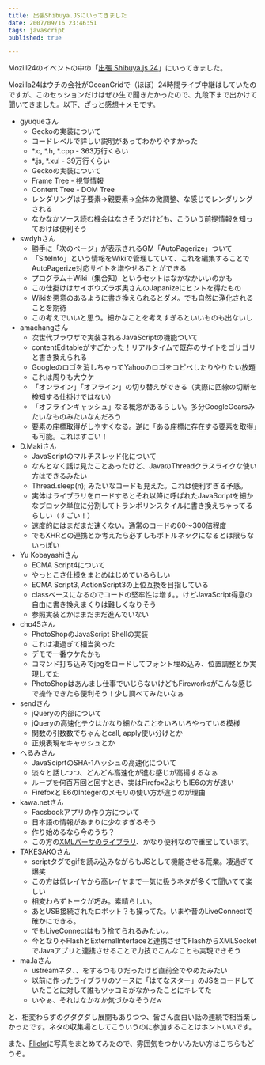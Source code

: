 ```yaml
---
title: 出張Shibuya.JSにいってきました
date: 2007/09/16 23:46:51
tags: javascript
published: true

---
```


<p>Mozill24のイベントの中の「<a href="http://shibuyajs.org/articles/2007/08/24/Shibuya-js-24">出張 Shibuya.js 24</a>」にいってきました。</p>

<p>Mozilla24はウチの会社がOceanGridで（ほぼ）24時間ライブ中継はしていたのですが、このセッションだけはぜひ生で聞きたかったので、九段下まで出かけて聞いてきました。以下、ざっと感想＋メモです。</p>


<ul>

<li>gyuqueさん
<ul>
<li>Geckoの実装について</li>
<li>コードレベルで詳しい説明があってわかりやすかった</li>
<li>*.c, *.h, *.cpp - 363万行くらい</li>
<li>*.js, *.xul - 39万行くらい</li>
<li>Geckoの実装について</li>
<li>Frame Tree - 視覚情報</li>
<li>Content Tree - DOM Tree</li>
<li>レンダリングは子要素→親要素→全体の微調整、な感じでレンダリングされる</li>
<li>なかなかソース読む機会はなさそうだけども、こういう前提情報を知っておけば便利そう</li>
</ul>
</li>

<li>swdyhさん
<ul>
<li>勝手に「次のページ」が表示されるGM「AutoPagerize」ついて</li>
<li>「SiteInfo」という情報をWikiで管理していて、これを編集することでAutoPagerize対応サイトを増やせることができる</li>
<li>プログラム＋Wiki（集合知）というセットはなかなかいいのかも</li>
<li>この仕掛けはサイボウズラボ奥さんのJapanizeにヒントを得たもの</li>
<li>Wikiを悪意のあるように書き換えられるとダメ。でも自然に浄化されることを期待</li>
<li>この考えでいいと思う。細かなことを考えすぎるといいものも出ないし</li>
</ul>
</li>

<li>amachangさん
<ul>
<li>次世代ブラウザで実装されるJavaScriptの機能ついて</li>
<li>contentEditableがすごかった！リアルタイムで既存のサイトをゴリゴリと書き換えられる</li>
<li>Googleのロゴを消しちゃってYahooのロゴをコピペしたりやりたい放題</li>
<li>これは周りも大ウケ</li>
<li>「オンライン」「オフライン」の切り替えができる（実際に回線の切断を検知する仕掛けではない）</li>
<li>「オフラインキャッシュ」なる概念があるらしい。多分GoogleGearsみたいなものみたいなんだろう</li>
<li>要素の座標取得がしやすくなる。逆に「ある座標に存在する要素を取得」も可能。これはすごい！</li>
</ul>
</li>

<li>D.Makiさん
<ul>
<li>JavaScriptのマルチスレッド化について</li>
<li>なんとなく話は見たことあったけど、JavaのThreadクラスライクな使い方はできるみたい</li>
<li>Thread.sleep(n); みたいなコードも見えた。これは便利すぎる予感。</li>
<li>実体はライブラリをロードするとそれ以降に呼ばれたJavaScriptを細かなブロック単位に分割してトランポリンスタイルに書き換えちゃってるらしい（すごい！）</li>
<li>速度的にはまだまだ速くない。通常のコードの60～300倍程度</li>
<li>でもXHRとの連携とか考えたら必ずしもボトルネックになるとは限らないっぽい</li>
</ul>
</li>


<li>Yu Kobayashiさん
<ul>
<li>ECMA Script4について</li>
<li>やっとこさ仕様をまとめはじめているらしい</li>
<li>ECMA Script3, ActionScript3の上位互換を目指している</li>
<li>classベースになるのでコードの堅牢性は増す。。けどJavaScript得意の自由に書き換えまくりは難しくなりそう</li>
<li>参照実装とかはまだまだ進んでいない</li>
</ul>
</li>

<li>cho45さん
<ul>
<li>PhotoShopのJavaScript Shellの実装</li>
<li>これは凄過ぎて相当笑った</li>
<li>デモで一番ウケたかも</li>
<li>コマンド打ち込みでjpgをロードしてフォント埋め込み、位置調整とか実現してた</li>
<li>PhotoShopはあんまし仕事でいじらないけどもFireworksがこんな感じで操作できたら便利そう！少し調べてみたいなぁ</li>
</ul>
</li>

<li>sendさん
<ul>
<li>jQueryの内部について</li>
<li>jQueryの高速化テクはかなり細かなことをいろいろやっている模様</li>
<li>関数の引数数でちゃんとcall, apply使い分けとか</li>
<li>正規表現をキャッシュとか</li>
</ul>
</li>

<li>へるみさん
<ul>
<li>JavaSciprtのSHA-1ハッシュの高速化について</li>
<li>淡々と話しつつ、どんどん高速化が進む感じが高揚するなぁ</li>
<li>ループを何百万回と回すとき、実はFirefox2よりもIE6の方が速い</li>
<li>FirefoxとIE6のIntegerのメモリの使い方が違うのが理由</li>
</ul>
</li>

<li>kawa.netさん
<ul>
<li>Facsbookアプリの作り方について</li>
<li>日本語の情報があまりに少なすぎるそう</li>
<li>作り始めるなら今のうち？</li>
<li>この方の<a href="http://www.kawa.net/works/js/xml/objtree.html">XMLパーサのライブラリ</a>、かなり便利なので重宝しています。</li>
</ul>
</li>

<li>TAKESAKOさん
<ul>
<li>scriptタグでgifを読み込みながらもJSとして機能させる荒業。凄過ぎて爆笑</li>
<li>この方は低レイヤから高レイヤまで一気に扱うネタが多くて聞いてて楽しい</li>
<li>相変わらずトークが巧み。素晴らしい。</li>
<li>あとUSB接続されたロボット？も操ってた。いまや昔のLiveConnectで確かにできる。</li>
<li>でもLiveConnectはもう捨てられるみたい。。</li>
<li>今となりゃFlashとExternalInterfaceと連携させてFlashからXMLSocketでJavaアプリと連携させることで力技でこんなことも実現できそう</li>
</ul>
</li>

<li>ma.laさん
<ul>
<li>ustreamネタ、、をするつもりだったけど直前全でやめたみたい</li>
<li>以前に作ったライブラリのソースに「はてなスター」のJSをロードしていたことに対して誰もツッコミがなかったことにキレてた</li>
<li>いやぁ、それはなかなか気づかなそうだw</li>
</ul>
</li>

</ul>

<p>と、相変わらずのグダグダし展開もありつつ、皆さん面白い話の連続で相当楽しかったです。ネタの収集場としてこういうのに参加することはホントいいです。</p>

<p>また、<a href="http://www.flickr.com/photos/katsuma/tags/mozilla24/">Flickr</a>に写真をまとめてみたので、雰囲気をつかいみたい方はこちらもどうぞ。</p>
